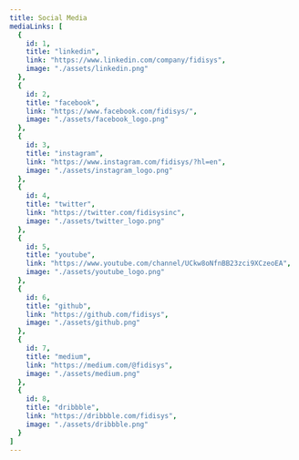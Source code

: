 ```yaml
---
title: Social Media
mediaLinks: [
  {
    id: 1,
    title: "linkedin",
    link: "https://www.linkedin.com/company/fidisys",
    image: "./assets/linkedin.png"
  },
  {
    id: 2,
    title: "facebook",
    link: "https://www.facebook.com/fidisys/",
    image: "./assets/facebook_logo.png"
  },
  {
    id: 3,
    title: "instagram",
    link: "https://www.instagram.com/fidisys/?hl=en",
    image: "./assets/instagram_logo.png"
  },
  {
    id: 4,
    title: "twitter",
    link: "https://twitter.com/fidisysinc",
    image: "./assets/twitter_logo.png"
  },
  {
    id: 5,
    title: "youtube",
    link: "https://www.youtube.com/channel/UCkw8oNfnBB23zci9XCzeoEA",
    image: "./assets/youtube_logo.png"
  },
  {
    id: 6,
    title: "github",
    link: "https://github.com/fidisys",
    image: "./assets/github.png"
  },
  {
    id: 7,
    title: "medium",
    link: "https://medium.com/@fidisys",
    image: "./assets/medium.png"
  },
  {
    id: 8,
    title: "dribbble",
    link: "https://dribbble.com/fidisys",
    image: "./assets/dribbble.png"
  }
]
---
```

